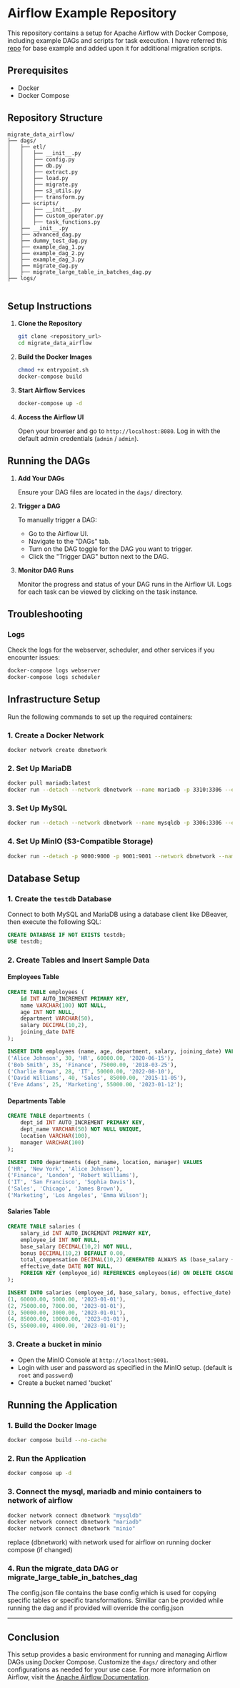 # Airflow Example Repository

This repository contains a setup for Apache Airflow with Docker Compose, including example DAGs and scripts for task execution.
I have referred this [repo](https://github.com/franceoliver/airflow_example_repo) for base example and added upon it for additional migration scripts.

## Prerequisites

- Docker
- Docker Compose

## Repository Structure

```
migrate_data_airflow/
├── dags/
│   ├── etl/
│   │   ├── __init__.py
│   │   ├── config.py
│   │   ├── db.py
│   │   ├── extract.py
│   │   ├── load.py
│   │   ├── migrate.py
│   │   ├── s3_utils.py
│   │   ├── transform.py
│   ├── scripts/
│   │   ├── __init__.py
│   │   ├── custom_operator.py
│   │   ├── task_functions.py
│   ├── __init__.py
│   ├── advanced_dag.py
│   ├── dummy_test_dag.py
│   ├── example_dag_1.py
│   ├── example_dag_2.py
│   ├── example_dag_3.py
│   ├── migrate_dag.py
│   ├── migrate_large_table_in_batches_dag.py
├── logs/


```

## Setup Instructions

1. **Clone the Repository**

   ```bash
   git clone <repository_url>
   cd migrate_data_airflow
   ```

2. **Build the Docker Images**

   ```bash
   chmod +x entrypoint.sh
   docker-compose build
   ```

3. **Start Airflow Services**

   ```bash
   docker-compose up -d
   ```

4. **Access the Airflow UI**

   Open your browser and go to `http://localhost:8080`. Log in with the default admin credentials (`admin` / `admin`).

## Running the DAGs

1. **Add Your DAGs**

   Ensure your DAG files are located in the `dags/` directory.

2. **Trigger a DAG**

   To manually trigger a DAG:
   - Go to the Airflow UI.
   - Navigate to the "DAGs" tab.
   - Turn on the DAG toggle for the DAG you want to trigger.
   - Click the "Trigger DAG" button next to the DAG.

3. **Monitor DAG Runs**

   Monitor the progress and status of your DAG runs in the Airflow UI. Logs for each task can be viewed by clicking on the task instance.

## Troubleshooting

### Logs

Check the logs for the webserver, scheduler, and other services if you encounter issues:

```bash
docker-compose logs webserver
docker-compose logs scheduler
```

## Infrastructure Setup

Run the following commands to set up the required containers:

### 1. Create a Docker Network
```sh
docker network create dbnetwork
```

### 2. Set Up MariaDB
```sh
docker pull mariadb:latest
docker run --detach --network dbnetwork --name mariadb -p 3310:3306 --env MARIADB_ROOT_PASSWORD=password mariadb:latest
```

### 3. Set Up MySQL
```sh
docker run --detach --network dbnetwork --name mysqldb -p 3306:3306 --env MYSQL_ROOT_PASSWORD=password mysql:latest
```

### 4. Set Up MinIO (S3-Compatible Storage)
```sh
docker run --detach -p 9000:9000 -p 9001:9001 --network dbnetwork --name minio -v D:\minio\data:/data -e "MINIO_ROOT_USER=root" -e "MINIO_ROOT_PASSWORD=password" quay.io/minio/minio server /data --console-address ":9001"
```

## Database Setup

### 1. Create the `testdb` Database
Connect to both MySQL and MariaDB using a database client like DBeaver, then execute the following SQL:

```sql
CREATE DATABASE IF NOT EXISTS testdb;
USE testdb;
```

### 2. Create Tables and Insert Sample Data

#### Employees Table
```sql
CREATE TABLE employees (
    id INT AUTO_INCREMENT PRIMARY KEY,
    name VARCHAR(100) NOT NULL,
    age INT NOT NULL,
    department VARCHAR(50),
    salary DECIMAL(10,2),
    joining_date DATE
);

INSERT INTO employees (name, age, department, salary, joining_date) VALUES
('Alice Johnson', 30, 'HR', 60000.00, '2020-06-15'),
('Bob Smith', 35, 'Finance', 75000.00, '2018-03-25'),
('Charlie Brown', 28, 'IT', 50000.00, '2022-08-10'),
('David Williams', 40, 'Sales', 85000.00, '2015-11-05'),
('Eve Adams', 25, 'Marketing', 55000.00, '2023-01-12');
```

#### Departments Table
```sql
CREATE TABLE departments (
    dept_id INT AUTO_INCREMENT PRIMARY KEY,
    dept_name VARCHAR(50) NOT NULL UNIQUE,
    location VARCHAR(100),
    manager VARCHAR(100)
);

INSERT INTO departments (dept_name, location, manager) VALUES
('HR', 'New York', 'Alice Johnson'),
('Finance', 'London', 'Robert Williams'),
('IT', 'San Francisco', 'Sophia Davis'),
('Sales', 'Chicago', 'James Brown'),
('Marketing', 'Los Angeles', 'Emma Wilson');
```

#### Salaries Table
```sql
CREATE TABLE salaries (
    salary_id INT AUTO_INCREMENT PRIMARY KEY,
    employee_id INT NOT NULL,
    base_salary DECIMAL(10,2) NOT NULL,
    bonus DECIMAL(10,2) DEFAULT 0.00,
    total_compensation DECIMAL(10,2) GENERATED ALWAYS AS (base_salary + bonus) STORED,
    effective_date DATE NOT NULL,
    FOREIGN KEY (employee_id) REFERENCES employees(id) ON DELETE CASCADE
);

INSERT INTO salaries (employee_id, base_salary, bonus, effective_date) VALUES
(1, 60000.00, 5000.00, '2023-01-01'),
(2, 75000.00, 7000.00, '2023-01-01'),
(3, 50000.00, 3000.00, '2023-01-01'),
(4, 85000.00, 10000.00, '2023-01-01'),
(5, 55000.00, 4000.00, '2023-01-01');
```

### 3. Create a bucket in minio
- Open the MinIO Console at `http://localhost:9001`.
- Login with user and password as specified in the MinIO setup. (default is `root` and `password`)
- Create a bucket named 'bucket'


## Running the Application

### 1. Build the Docker Image
```sh
docker compose build --no-cache
```

### 2. Run the Application
```sh
docker compose up -d
```

### 3. Connect the mysql, mariadb and minio containers to network of airflow
```sh
docker network connect dbnetwork "mysqldb"
docker network connect dbnetwork "mariadb"
docker network connect dbnetwork "minio"
```
replace (dbnetwork) with network used for airflow on running docker compose (if changed)

### 4. Run the migrate_data DAG or migrate_large_table_in_batches_dag
The config.json file contains the base config which is used for copying specific tables or specific transformations. Similiar can be provided while running the dag and if provided will override the config.json 

---



## Conclusion

This setup provides a basic environment for running and managing Airflow DAGs using Docker Compose. Customize the `dags/` directory and other configurations as needed for your use case. For more information on Airflow, visit the [Apache Airflow Documentation](https://airflow.apache.org/docs/apache-airflow/stable/).


